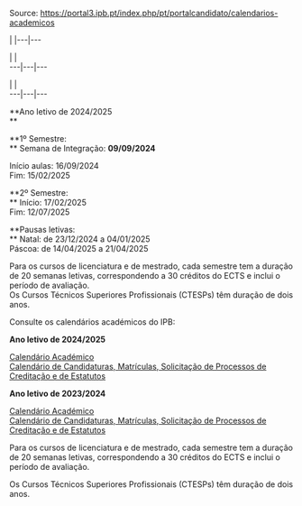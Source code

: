Source: https://portal3.ipb.pt/index.php/pt/portalcandidato/calendarios-academicos

| |---|---  
  
| |   
---|---|---  
  
| |   
---|---|---  
  
  

**Ano letivo de 2024/2025  
**

  
**1º Semestre:  
** Semana de Integração: **09/09/2024**

Início aulas: 16/09/2024  
Fim: 15/02/2025

  
**2º Semestre:  
** Início: 17/02/2025  
Fim: 12/07/2025

  
**Pausas letivas:  
** Natal: de 23/12/2024 a 04/01/2025  
Páscoa: de 14/04/2025 a 21/04/2025

Para os cursos de licenciatura e de mestrado, cada semestre tem a duração de
20 semanas letivas, correspondendo a 30 créditos do ECTS e inclui o período de
avaliação.  
Os Cursos Técnicos Superiores Profissionais (CTESPs) têm duração de dois anos.

  
Consulte os calendários académicos do IPB:

**Ano letivo de 2024/2025**

[Calendário
Académico](/uploads/sa/SA/2024_2025/IPBCalendarioAcademico2425.pdf)  
[Calendário de Candidaturas, Matrículas, Solicitação de Processos de
Creditação e de
Estatutos](/uploads/sa/SA/2024_2025/IPBCalendarioMatriculas2425.pdf)

**Ano letivo de 2023/2024**

[Calendário Académico](/uploads/IPBCalendarioAcademico2324.pdf)  
[Calendário de Candidaturas, Matrículas, Solicitação de Processos de
Creditação e de Estatutos](/uploads/IPBCalendarioMatriculas2324_3.pdf)

 Para os cursos de licenciatura e de mestrado, cada semestre tem a duração de
20 semanas letivas, correspondendo a 30 créditos do ECTS e inclui o período de
avaliação.

Os Cursos Técnicos Superiores Profissionais (CTESPs) têm duração de dois anos.

  
  
